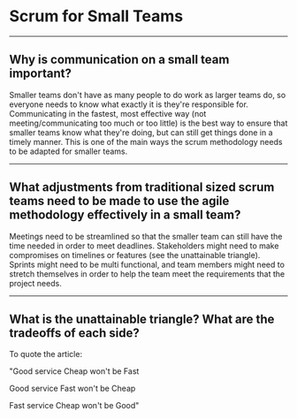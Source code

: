 # Scrum for Small Teams

---

## Why is communication on a small team important?

Smaller teams don't have as many people to do work as larger teams do, so everyone needs to know what exactly it is they're responsible for. Communicating in the fastest, most effective way (not meeting/communicating too much or too little) is the best way to ensure that smaller teams know what they're doing, but can still get things done in a timely manner. This is one of the main ways the scrum methodology needs to be adapted for smaller teams. 

---

## What adjustments from traditional sized scrum teams need to be made to use the agile methodology effectively in a small team?

Meetings need to be streamlined so that the smaller team can still have the time needed in order to meet deadlines. Stakeholders might need to make compromises on timelines or features (see the unattainable triangle). Sprints might need to be multi functional, and team members might need to stretch themselves in order to help the team meet the requirements that the project needs. 

---

## What is the unattainable triangle? What are the tradeoffs of each side?
To quote the article: 

"Good service Cheap won't be Fast

Good service Fast won't be Cheap

Fast service Cheap won't be Good"


 